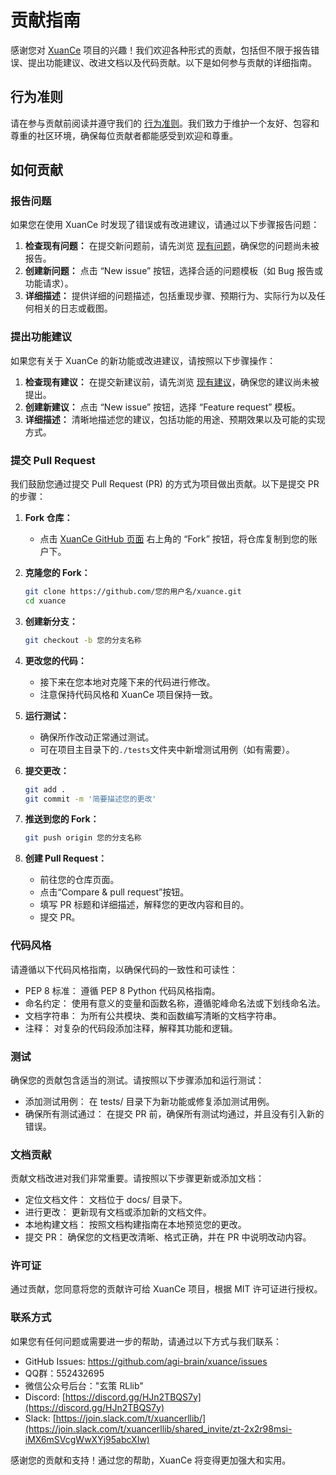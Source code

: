 # 贡献指南

感谢您对 [XuanCe](https://github.com/agi-brain/xuance) 项目的兴趣！我们欢迎各种形式的贡献，包括但不限于报告错误、提出功能建议、改进文档以及代码贡献。以下是如何参与贡献的详细指南。

## 行为准则

请在参与贡献前阅读并遵守我们的 [行为准则](https://github.com/agi-brain/xuance/blob/master/CODE_OF_CONDUCT.md)。我们致力于维护一个友好、包容和尊重的社区环境，确保每位贡献者都能感受到欢迎和尊重。

## 如何贡献

### 报告问题

如果您在使用 XuanCe 时发现了错误或有改进建议，请通过以下步骤报告问题：

1. **检查现有问题：** 在提交新问题前，请先浏览 [现有问题](https://github.com/agi-brain/xuance/issues)，确保您的问题尚未被报告。
2. **创建新问题：** 点击 “New issue” 按钮，选择合适的问题模板（如 Bug 报告或功能请求）。
3. **详细描述：** 提供详细的问题描述，包括重现步骤、预期行为、实际行为以及任何相关的日志或截图。

### 提出功能建议

如果您有关于 XuanCe 的新功能或改进建议，请按照以下步骤操作：

1. **检查现有建议：** 在提交新建议前，请先浏览 [现有建议](https://github.com/agi-brain/xuance/issues)，确保您的建议尚未被提出。
2. **创建新建议：** 点击 “New issue” 按钮，选择 “Feature request” 模板。
3. **详细描述：** 清晰地描述您的建议，包括功能的用途、预期效果以及可能的实现方式。

### 提交 Pull Request

我们鼓励您通过提交 Pull Request (PR) 的方式为项目做出贡献。以下是提交 PR 的步骤：

1. **Fork 仓库：**
   - 点击 [XuanCe GitHub 页面](https://github.com/agi-brain/xuance) 右上角的 “Fork” 按钮，将仓库复制到您的账户下。

2. **克隆您的 Fork：**
   ```bash
   git clone https://github.com/您的用户名/xuance.git
   cd xuance
   
3. **创建新分支：**
   ```bash
   git checkout -b 您的分支名称
   ```
   
4. **更改您的代码：**
   - 接下来在您本地对克隆下来的代码进行修改。
   - 注意保持代码风格和 XuanCe 项目保持一致。
   
5. **运行测试：**
   - 确保所作改动正常通过测试。
   - 可在项目主目录下的``./tests``文件夹中新增测试用例（如有需要）。

6. **提交更改：**
   ```bash
   git add .
   git commit -m '简要描述您的更改'
   ```
   
7. **推送到您的 Fork：**
   ```bash
   git push origin 您的分支名称
   ```
   
8. **创建 Pull Request：**
   - 前往您的仓库页面。
   - 点击“Compare & pull request”按钮。
   - 填写 PR 标题和详细描述，解释您的更改内容和目的。
   - 提交 PR。

### 代码风格

请遵循以下代码风格指南，以确保代码的一致性和可读性：
- PEP 8 标准： 遵循 PEP 8 Python 代码风格指南。 
- 命名约定： 使用有意义的变量和函数名称，遵循驼峰命名法或下划线命名法。
- 文档字符串： 为所有公共模块、类和函数编写清晰的文档字符串。
- 注释： 对复杂的代码段添加注释，解释其功能和逻辑。

### 测试

确保您的贡献包含适当的测试。请按照以下步骤添加和运行测试：
- 添加测试用例： 在 tests/ 目录下为新功能或修复添加测试用例。
- 确保所有测试通过： 在提交 PR 前，确保所有测试均通过，并且没有引入新的错误。

### 文档贡献

贡献文档改进对我们非常重要。请按照以下步骤更新或添加文档：
- 定位文档文件： 文档位于 docs/ 目录下。
- 进行更改： 更新现有文档或添加新的文档文件。
- 本地构建文档： 按照文档构建指南在本地预览您的更改。
- 提交 PR： 确保您的文档更改清晰、格式正确，并在 PR 中说明改动内容。

### 许可证

通过贡献，您同意将您的贡献许可给 XuanCe 项目，根据 MIT 许可证进行授权。

### 联系方式
如果您有任何问题或需要进一步的帮助，请通过以下方式与我们联系：
- GitHub Issues: https://github.com/agi-brain/xuance/issues
- QQ群：552432695
- 微信公众号后台："玄策 RLlib"
- Discord: [https://discord.gg/HJn2TBQS7y](https://discord.gg/HJn2TBQS7y)
- Slack: [https://join.slack.com/t/xuancerllib/](https://join.slack.com/t/xuancerllib/shared_invite/zt-2x2r98msi-iMX6mSVcgWwXYj95abcXIw)

感谢您的贡献和支持！通过您的帮助，XuanCe 将变得更加强大和实用。
